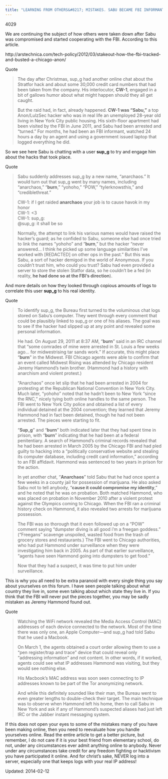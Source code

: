 ```yaml
---
title: "LEARNING FROM OTHERS&#8217; MISTAKES. SABU BECAME FBI INFORMANT AND BETRAYED JEREMY HAMMONd"
---
```

4029


<p>We are continuing the subject of how others were taken down after Sabu was compromised and started cooperating with the FBI. According to this article.</p>
<p>http://arstechnica.com/tech-policy/2012/03/stakeout-how-the-fbi-tracked-and-busted-a-chicago-anon/</p>
<div>
<div>Quote</div>
</div>
<blockquote><p>The day after Christmas, sup_g had another online chat about the Stratfor hack and about some 30,000 credit card numbers that had been taken from the company. His interlocutor, <strong>CW-1</strong>, engaged in a bit of gallows humor about what might happen should they all get caught.</p>
<p>But the raid had, in fact, already happened. <strong>CW-1 was &#8220;Sabu,&#8221;</strong> a top Anon/LulzSec hacker who was in real life an unemployed 28-year old living in New York City public housing. His sixth-floor apartment had been visited by the FBI in June 2011, and Sabu had been arrested and &#8220;turned.&#8221; For months, he had been an FBI informant, watched 24 hours a day by an agent and using a government issued laptop that logged everything he did.</p></blockquote>
<p>So we see here Sabu is chatting with a user <strong>sup_g</strong> to try and engage him about the hacks that took place.</p>
<div>
<div>Quote</div>
</div>
<blockquote><p>Sabu suddenly addresses sup_g by a new name, &#8220;anarchaos.&#8221; It would turn out that sup_g went by many names, including &#8220;anarchaos,&#8221; &#8220;<strong>burn</strong>,&#8221; &#8220;yohoho,&#8221; &#8220;POW,&#8221; &#8220;tylerknowsthis,&#8221; and &#8220;crediblethreat.&#8221;</p>
<p>CW-1: if I get raided <strong>anarchaos</strong> your job is to cause havok in my honor<br/>
CW-1: &lt;3<br/>
CW-1: sup_g:<br/>
@sup_g: it shall be so</p>
<p>Normally, the attempt to link his various names would have raised the hacker&#8217;s guard; as he confided to Sabu, someone else had once tried to link the names &#8220;yohoho&#8221; and &#8220;<strong>burn</strong>,&#8221; but the hacker &#8220;never answered&#8230; I think he picked up some language similarities I&#8217;ve worked with [REDACTED] on other ops in the past.&#8221; But this was Sabu, a sort of hacker demigod in the world of Anonymous. If you couldn&#8217;t trust him, who could you trust? Sabu had even provided a server to store the stolen Statfor data, so he couldn&#8217;t be a fed (in reality, <strong>he had done so at the FBI&#8217;s direction</strong>).</p></blockquote>
<p>And more details on how they looked through copious amounts of logs to correlate this user <strong>sup_g</strong> to his real identity.</p>
<div>
<div>Quote</div>
</div>
<blockquote><p>To identify sup_g, the Bureau first turned to the voluminous chat logs stored on Sabu&#8217;s computer. They went through every comment that could be plausibly linked to sup_g or one of his aliases. The goal was to see if the hacker had slipped up at any point and revealed some personal information.</p>
<p>He had. On August 29, 2011 at 8:37 AM, &#8220;<strong>burn</strong>&#8221; said in an IRC channel that &#8220;some comrades of mine were arrested in St. Louis a few weeks ago&#8230; for midwestrising tar sands work.&#8221; If accurate, this might place &#8220;<strong>burn</strong>&#8221; in the Midwest. FBI Chicago agents were able to confirm that an event called Midwest Rising was attended by Chicago resident Jeremy Hammond&#8217;s twin brother. (Hammond had a history with anarchism and violent protest.)</p>
<p>&#8220;Anarchaos&#8221; once let slip that he had been arrested in 2004 for protesting at the Republican National Convention in New York City. Much later, &#8220;yohoho&#8221; noted that he hadn&#8217;t been to New York &#8220;since the RNC,&#8221; nicely tying both online handles to the same person. The FBI went to New York City police and obtained a list of every individual detained at the 2004 convention; they learned that Jeremy Hammond had in fact been detained, though he had not been arrested. The pieces were starting to fit.</p>
<p>&#8220;<strong>Sup_g</strong>&#8221; and &#8220;<strong>burn</strong>&#8221; both indicated later that they had spent time in prison, with “<strong>burn</strong>” indicating that he had been at a federal penitentiary. A search of Hammond&#8217;s criminal records revealed that he had been arrested in March 2005 by the Chicago FBI and had pled guilty to hacking into a “politically conservative website and stealing its computer database, including credit card information,” according to an FBI affidavit. Hammond was sentenced to two years in prison for the action.</p>
<p>In yet another chat, &#8220;<strong>Anarchaos</strong>&#8221; told Sabu that he had once spent a few weeks in a county jail for possession of marijuana. He also asked Sabu not to tell anybody, “<strong>cause it could compromise my identity</strong>,&#8221; and he noted that he was on probation. Both matched Hammond, who was placed on probation in November 2010 after a violent protest against the Olympics coming to Chicago. When the FBI ran a criminal history check on Hammond, it also revealed two arrests for marijuana possession.</p>
<p>The FBI was so thorough that it even followed up on a &#8220;POW&#8221; comment saying &#8220;dumpster diving is all good i&#8217;m a freegan goddess.&#8221; (&#8220;Freegans&#8221; scavenge unspoiled, wasted food from the trash of grocery stores and restaurants.) The FBI went to Chicago authorities, who had put Hammond under surveillance when they were investigating him back in 2005. As part of that earlier surveillance, “agents have seen Hammond going into dumpsters to get food.”</p>
<p>Now that they had a suspect, it was time to put him under surveillance.</p></blockquote>
<p>This is why you all need to be extra paranoid with every single thing you say about yourselves on this forum. I have seen people talking about what country they live in, some even talking about which state they live in. If you think that the FBI will never put the pieces together, you may be sadly mistaken as Jeremy Hammond found out.</p>
<div>
<div>Quote</div>
</div>
<blockquote><p>Watching the WiFi network revealed the Media Access Control (MAC) addresses of each device connected to the network. Most of the time there was only one, an Apple Computer—and sup_g had told Sabu that he used a Macbook.</p>
<p>On March 1, the agents obtained a court order allowing them to use a &#8220;pen register/trap and trace&#8221; device that could reveal only &#8220;addressing information&#8221; and not content. In other words, if it worked, agents could see what IP addresses Hammond was visiting, but they would see nothing else.</p>
<p>His Macbook&#8217;s MAC address was soon seen connecting to IP addresses known to be part of the Tor anonymizing network.</p>
<p>And while this definitely sounded like their man, the Bureau went to even greater lengths to double-check their target. The main technique was to observe when Hammond left his home, then to call Sabu in New York and ask if any of Hammond&#8217;s suspected aliases had just left IRC or the Jabber instant messaging system.</p></blockquote>
<p>If this does not open your eyes to some of the mistakes many of you have been making online, then you need to reevaluate how you handle yourselves online. Read the entire article to get a better picture, but remember, I do not care if it is your best friend from elementary school, do not, under any circumstances ever admit anything online to anybody. Never under any circumstances take credit for any freedom fighting or hacktivism you have participated it online. And for christ&#8217;s sake, NEVER log into a server, especially one that keeps logs with your real IP address!</p>

Updated: 2014-02-12

